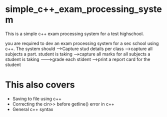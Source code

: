 # simple_c++_exam_processing_system
This is a simple c++ exam processing system for a test highschool.

you are required to dev an exam processing system for a sec school using c++. The system should
	-->Capture stud details per class
	-->capture all subjects a part. student is taking
	-->capture all marks for all subjects a student is taking
	--->grade each stident
	-->print a report card for the student
	
# This also covers
* Saving to file using c++
* Correcting the cin>> before getline() error in c++
* General c++ syntax	
